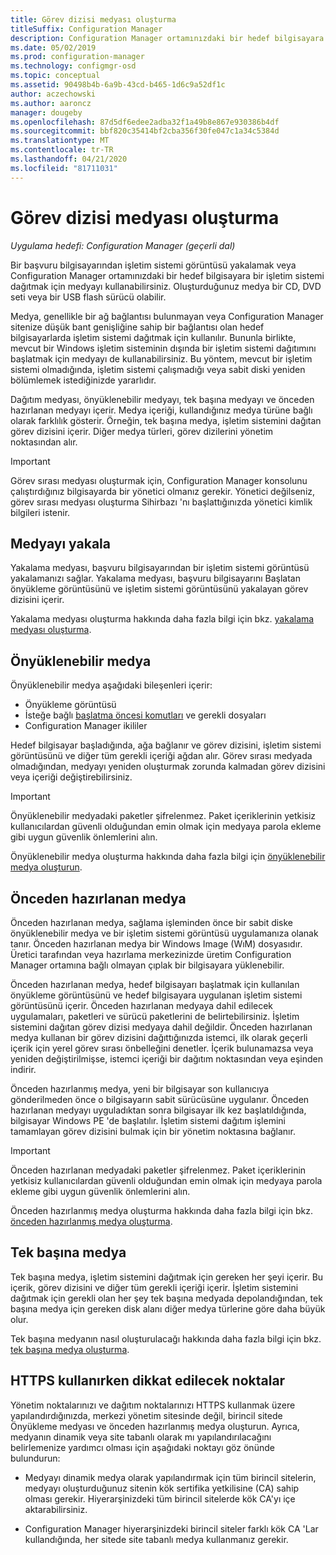 ```yaml
---
title: Görev dizisi medyası oluşturma
titleSuffix: Configuration Manager
description: Configuration Manager ortamınızdaki bir hedef bilgisayara bir işletim sistemi dağıtmak için görev dizisi medyası oluşturun.
ms.date: 05/02/2019
ms.prod: configuration-manager
ms.technology: configmgr-osd
ms.topic: conceptual
ms.assetid: 90498b4b-6a9b-43cd-b465-1d6c9a52df1c
author: aczechowski
ms.author: aaroncz
manager: dougeby
ms.openlocfilehash: 87d5df6edee2adba32f1a49b8e867e930386b4df
ms.sourcegitcommit: bbf820c35414bf2cba356f30fe047c1a34c5384d
ms.translationtype: MT
ms.contentlocale: tr-TR
ms.lasthandoff: 04/21/2020
ms.locfileid: "81711031"
---
```

# <a name="create-task-sequence-media"></a>Görev dizisi medyası oluşturma

*Uygulama hedefi: Configuration Manager (geçerli dal)*

Bir başvuru bilgisayarından işletim sistemi görüntüsü yakalamak veya Configuration Manager ortamınızdaki bir hedef bilgisayara bir işletim sistemi dağıtmak için medyayı kullanabilirsiniz. Oluşturduğunuz medya bir CD, DVD seti veya bir USB flash sürücü olabilir.  

Medya, genellikle bir ağ bağlantısı bulunmayan veya Configuration Manager sitenize düşük bant genişliğine sahip bir bağlantısı olan hedef bilgisayarlarda işletim sistemi dağıtmak için kullanılır. Bununla birlikte, mevcut bir Windows işletim sisteminin dışında bir işletim sistemi dağıtımını başlatmak için medyayı de kullanabilirsiniz. Bu yöntem, mevcut bir işletim sistemi olmadığında, işletim sistemi çalışmadığı veya sabit diski yeniden bölümlemek istediğinizde yararlıdır.  

Dağıtım medyası, önyüklenebilir medyayı, tek başına medyayı ve önceden hazırlanan medyayı içerir. Medya içeriği, kullandığınız medya türüne bağlı olarak farklılık gösterir. Örneğin, tek başına medya, işletim sistemini dağıtan görev dizisini içerir. Diğer medya türleri, görev dizilerini yönetim noktasından alır.  

> [!IMPORTANT]  
> Görev sırası medyası oluşturmak için, Configuration Manager konsolunu çalıştırdığınız bilgisayarda bir yönetici olmanız gerekir. Yönetici değilseniz, görev sırası medyası oluşturma Sihirbazı 'nı başlattığınızda yönetici kimlik bilgileri istenir.  


## <a name="capture-media"></a><a name="BKMK_PlanCaptureMedia"></a>Medyayı yakala

Yakalama medyası, başvuru bilgisayarından bir işletim sistemi görüntüsü yakalamanızı sağlar. Yakalama medyası, başvuru bilgisayarını Başlatan önyükleme görüntüsünü ve işletim sistemi görüntüsünü yakalayan görev dizisini içerir.

Yakalama medyası oluşturma hakkında daha fazla bilgi için bkz. [yakalama medyası oluşturma](create-capture-media.md).  


## <a name="bootable-media"></a><a name="BKMK_PlanBootableMedia"></a>Önyüklenebilir medya

Önyüklenebilir medya aşağıdaki bileşenleri içerir:

- Önyükleme görüntüsü
- İsteğe bağlı [başlatma öncesi komutları](../understand/prestart-commands-for-task-sequence-media.md) ve gerekli dosyaları
- Configuration Manager ikililer

Hedef bilgisayar başladığında, ağa bağlanır ve görev dizisini, işletim sistemi görüntüsünü ve diğer tüm gerekli içeriği ağdan alır. Görev sırası medyada olmadığından, medyayı yeniden oluşturmak zorunda kalmadan görev dizisini veya içeriği değiştirebilirsiniz.  

> [!IMPORTANT]  
> Önyüklenebilir medyadaki paketler şifrelenmez. Paket içeriklerinin yetkisiz kullanıcılardan güvenli olduğundan emin olmak için medyaya parola ekleme gibi uygun güvenlik önlemlerini alın.  

Önyüklenebilir medya oluşturma hakkında daha fazla bilgi için [önyüklenebilir medya oluşturun](create-bootable-media.md).  


## <a name="prestaged-media"></a><a name="BKMK_PlanPrestagedMedia"></a>Önceden hazırlanan medya

Önceden hazırlanan medya, sağlama işleminden önce bir sabit diske önyüklenebilir medya ve bir işletim sistemi görüntüsü uygulamanıza olanak tanır. Önceden hazırlanan medya bir Windows Image (WıM) dosyasıdır. Üretici tarafından veya hazırlama merkezinizde üretim Configuration Manager ortamına bağlı olmayan çıplak bir bilgisayara yüklenebilir.  

Önceden hazırlanan medya, hedef bilgisayarı başlatmak için kullanılan önyükleme görüntüsünü ve hedef bilgisayara uygulanan işletim sistemi görüntüsünü içerir. Önceden hazırlanan medyaya dahil edilecek uygulamaları, paketleri ve sürücü paketlerini de belirtebilirsiniz. İşletim sistemini dağıtan görev dizisi medyaya dahil değildir. Önceden hazırlanan medya kullanan bir görev dizisini dağıttığınızda istemci, ilk olarak geçerli içerik için yerel görev sırası önbelleğini denetler. İçerik bulunamazsa veya yeniden değiştirilmişse, istemci içeriği bir dağıtım noktasından veya eşinden indirir.  

Önceden hazırlanmış medya, yeni bir bilgisayar son kullanıcıya gönderilmeden önce o bilgisayarın sabit sürücüsüne uygulanır. Önceden hazırlanan medyayı uyguladıktan sonra bilgisayar ilk kez başlatıldığında, bilgisayar Windows PE 'de başlatılır. İşletim sistemi dağıtım işlemini tamamlayan görev dizisini bulmak için bir yönetim noktasına bağlanır.  

> [!IMPORTANT]  
> Önceden hazırlanan medyadaki paketler şifrelenmez. Paket içeriklerinin yetkisiz kullanıcılardan güvenli olduğundan emin olmak için medyaya parola ekleme gibi uygun güvenlik önlemlerini alın.  

Önceden hazırlanmış medya oluşturma hakkında daha fazla bilgi için bkz. [önceden hazırlanmış medya oluşturma](create-prestaged-media.md).  


## <a name="stand-alone-media"></a><a name="BKMK_PlanStandaloneMedia"></a>Tek başına medya

Tek başına medya, işletim sistemini dağıtmak için gereken her şeyi içerir. Bu içerik, görev dizisini ve diğer tüm gerekli içeriği içerir. İşletim sistemini dağıtmak için gerekli olan her şey tek başına medyada depolandığından, tek başına medya için gereken disk alanı diğer medya türlerine göre daha büyük olur.  

Tek başına medyanın nasıl oluşturulacağı hakkında daha fazla bilgi için bkz. [tek başına medya oluşturma](create-stand-alone-media.md).  


## <a name="considerations-when-using-https"></a>HTTPS kullanırken dikkat edilecek noktalar

Yönetim noktalarınızı ve dağıtım noktalarınızı HTTPS kullanmak üzere yapılandırdığınızda, merkezi yönetim sitesinde değil, birincil sitede Önyükleme medyası ve önceden hazırlanmış medya oluşturun. Ayrıca, medyanın dinamik veya site tabanlı olarak mı yapılandırılacağını belirlemenize yardımcı olması için aşağıdaki noktayı göz önünde bulundurun:  

- Medyayı dinamik medya olarak yapılandırmak için tüm birincil sitelerin, medyayı oluşturduğunuz sitenin kök sertifika yetkilisine (CA) sahip olması gerekir. Hiyerarşinizdeki tüm birincil sitelerde kök CA'yı içe aktarabilirsiniz.  

- Configuration Manager hiyerarşinizdeki birincil siteler farklı kök CA 'Lar kullandığında, her sitede site tabanlı medya kullanmanız gerekir.  
